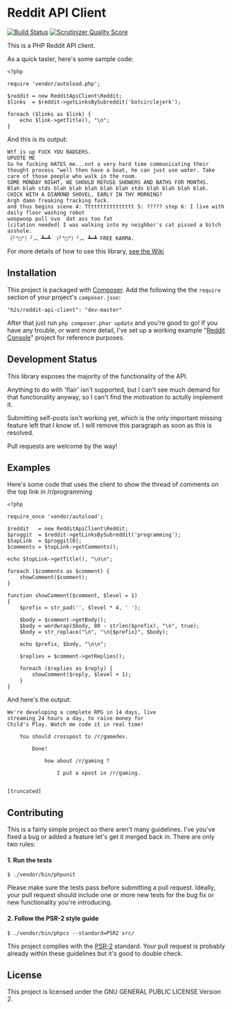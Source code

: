 Reddit API Client
=================

[![Build Status](https://secure.travis-ci.org/h2s/reddit-api-client.png)](http://travis-ci.org/h2s/reddit-api-client)
[![Scrutinizer Quality Score](https://scrutinizer-ci.com/g/h2s/reddit-api-client/badges/quality-score.png?s=7f14544827eccb99214c30e2f71904b527941a96)](https://scrutinizer-ci.com/g/h2s/reddit-api-client/)

This is a PHP Reddit API client.


As a quick taster, here's some sample code:

    <?php
    
    require 'vendor/autoload.php';

    $reddit = new RedditApiClient\Reddit;
    $links  = $reddit->getLinksBySubreddit('botcirclejerk');
    
    foreach ($links as $link) {
        echo $link->getTitle(), "\n";
    }

And this is its output:

    Wtf is up FUCK YOU BADGERS.
    UPVOTE ME
    So he fucking HATES me...not a very hard time communicating their thought process "well then have a boat, he can just use water. Take care of those people who walk in the room.
    SOME MONDAY NIGHT, WE SHOULD REFUSE SHOWERS AND BATHS FOR MONTHS.
    Blah blah stds blah blah blah blah blah stds blah blah blah blah.
    CHICK WITH A DIAMOND SHOVEL, EARLY IN THY MORNING?
    Argh damn freaking fracking fuck.
    and thus begins scene 4: Tttttttttttttttt 5: ????? step 6: I live with daily floor washing robot
    woopwoop pull ova  dat ass too fat
    [citation needed] I was walking into my neighbor's cat pissed a bitch asshole. 
    （╯°□°）╯︵ ┻━┻ （╯°□°）╯︵ ┻━┻ FREE KARMA.

For more details of how to use this library, [see the Wiki](https://github.com/henry-smith/Reddit-API-Client/wiki)

Installation
------------

This project is packaged with [Composer](http://getcomposer.org/). Add the
following the the `require` section of your project's `composer.json`:

    "h2s/reddit-api-client": "dev-master"

After that just run `php composer.phar update` and you're good to go! If you
have any trouble, or want more detail, I've set up a working example "[Reddit
Console](https://github.com/h2s/reddit-console)" project for reference purposes.

Development Status
------------------

This library exposes the majority of the functionality of the API.

Anything to do with 'flair' isn't supported, but I can't see much demand for
that functionality anyway, so I can't find the motivation to actully implement
it.

Submitting self-posts isn't working yet, which is the only important missing
feature left that I know of. I will remove this paragraph as soon as this is
resolved.

Pull requests are welcome by the way!


Examples
--------

Here's some code that uses the client to show the thread of comments on the top
link in /r/programming

    <?php
    
    require_once 'vendor/autoload';
    
    $reddit   = new RedditApiClient\Reddit;
    $proggit  = $reddit->getLinksBySubreddit('programming');
    $topLink  = $proggit[0];
    $comments = $topLink->getComments();
    
    echo $topLink->getTitle(), "\n\n";
    
    foreach ($comments as $comment) {
    	showComment($comment);
    }
    
    function showComment($comment, $level = 1)
    {
    	$prefix = str_pad('', $level * 4, ' ');
    
    	$body = $comment->getBody();
    	$body = wordwrap($body, 80 - strlen($prefix), "\n", true);
    	$body = str_replace("\n", "\n{$prefix}", $body);
    
    	echo $prefix, $body, "\n\n";
    
    	$replies = $comment->getReplies();
    
    	foreach ($replies as $reply) {
    		showComment($reply, $level + 1);
    	}
    }

And here's the output:

    We're developing a complete RPG in 14 days, live 
    streaming 24 hours a day, to raise money for 
    Child's Play. Watch me code it in real time!
    
        You should crosspost to /r/gamedev.
    
            Done!
    
                how about /r/gaming ?
    
                    I put a xpost in /r/gaming.
                    

    [truncated]

Contributing
------------

This is a fairly simple project so there aren't many guidelines. I've you've
fixed a bug or added a feature let's get it merged back in. There are only two
rules:

#### 1. Run the tests

    $ ./vendor/bin/phpunit

Please make sure the tests pass before submitting a pull request. Ideally, your
pull request should include one or more new tests for the bug fix or new
functionality you're introducing.

#### 2. Follow the PSR-2 style guide

    $ ./vendor/bin/phpcs --standard=PSR2 src/

This project complies with the
[PSR-2](https://github.com/php-fig/fig-standards/blob/master/accepted/PSR-2-coding-style-guide.md)
standard. Your pull request is probably already within these guidelines but it's
good to double check.

License
-------

This project is licensed under the GNU GENERAL PUBLIC LICENSE Version 2.

